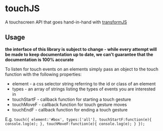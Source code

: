 touchJS
=======

A touchscreen API that goes hand-in-hand with [transformJS](https://github.com/coulson84/transformJS)

Usage
-------

**the interface of this library is subject to change - while every attempt will be made to keep documentation up to date, we can't guarantee that the documentation is 100% accurate**

To listen for touch events on an elements simply pass an object to the touch function with the following properties:

* element - a css selector string referring to the id or class of an element
* types - an array of strings listing the types of events you are interested in
* touchStartF - callback function for starting a touch gesture
* touchMoveF - callback function for touch gesture moves
* touchEndF - callback function for ending a touch gesture

E.g.
`touch({
	element:'#box',
	types:['all'],
	touchStartF:function(e){
		console.log(e);
	},
	touchMoveF:function(e){
		console.log(e);
	}
});`